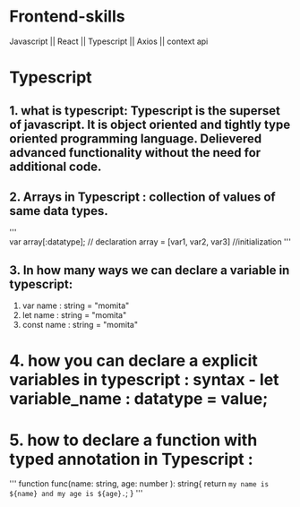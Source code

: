# Frontend-skills
Javascript || React || Typescript || Axios || context api

# Typescript
## 1. what is typescript: Typescript is the superset of javascript. It is object oriented and tightly type oriented programming language. Delievered advanced functionality without the need for additional code.

## 2. Arrays in Typescript : collection of values of same data types. 
'''  
  var array[:datatype]; // declaration
  array = [var1, var2, var3] //initialization
'''

## 3. In how many ways we can declare a variable in typescript: 
1. var name : string = "momita"
2. let name : string = "momita"
3. const name : string = "momita"
   
# 4. how you can declare a explicit variables in typescript : syntax - let variable_name : datatype = value;

# 5. how to declare a function with typed annotation in Typescript : 
'''
function func(name: string, age: number ): string{
return `my name is ${name} and my age is ${age}.`;
}
'''
